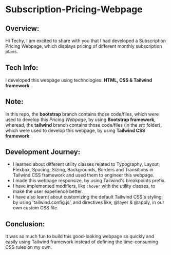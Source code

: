 # Subscription-Pricing-Webpage

## Overview:
Hi Techy, I am excited to share with you that I had developed a Subscription Pricing Webpage, which displays pricing of different monthly subscription plans.

## Tech Info:
I developed this webpage using technologies: **HTML, CSS & Tailwind framework**.

## Note:
In this repo, the **bootstrap** branch contains those code/files, which were used to develop this _Pricing Webpage_, by using **Bootstrap framework**, wheread, the **tailwind** branch contains those code/files (in the _src_ folder), which were used to develop this webpage, by using **Tailwind CSS framework**.

## Development Journey:
- I learned about different utility classes related to Typography, Layout, Flexbox, Spacing, Sizing, Backgrounds, Borders and Transitions in Tailwind CSS framework and used them to engineer this webpage. 
- I made this webpage responsize, by using Tailwind's breakpoints prefix.
- I have implemented modifiers, like `:hover` with the utility classes, to make the user experience better.
- I have also learnt about customizing the default Tailwind CSS's styling, by using
'tailwind.config.js', and directives like, @layer & @apply, in our own custom CSS file. 

## Conclusion:
It was so much fun to build this good-looking webpage so quickly and easily using Tailwind framework instead of defining the time-consuming CSS rules on my own. 
